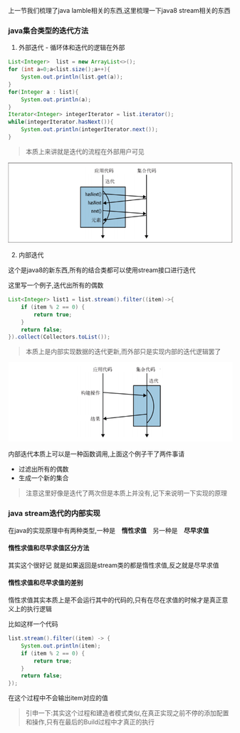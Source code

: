 上一节我们梳理了java lamble相关的东西,这里梳理一下java8 stream相关的东西

### java集合类型的迭代方法

1. 外部迭代 - 循环体和迭代的逻辑在外部

```java
List<Integer>  list = new ArrayList<>();
for (int a=0;a<list.size();a++){
    System.out.println(list.get(a));
}
for(Integer a : list){
    System.out.println(a);
}
Iterator<Integer> integerIterator = list.iterator();
while(integerIterator.hasNext()){
    System.out.println(integerIterator.next());
}
```

> 本质上来讲就是迭代的流程在外部用户可见

![](/blogimg/java/stream_lamble/1.png)


2. 内部迭代

这个是java8的新东西,所有的结合类都可以使用stream接口进行迭代

这里写一个例子,迭代出所有的偶数

```java
List<Integer> list1 = list.stream().filter((item)->{
    if (item % 2 == 0) {
        return true;
    }
    return false;
}).collect(Collectors.toList());
```

> 本质上是内部实现数据的迭代更新,而外部只是实现内部的迭代逻辑罢了

![](/blogimg/java/stream_lamble/2.png)

内部迭代本质上可以是一种函数调用,上面这个例子干了两件事请

- 过滤出所有的偶数
- 生成一个新的集合

> 注意这里好像是迭代了两次但是本质上并没有,记下来说明一下实现的原理

### java stream迭代的内部实现

在java的实现原理中有两种类型,一种是　**惰性求值**　另一种是　**尽早求值**

#### 惰性求值和尽早求值区分方法

其实这个很好记 就是如果返回是stream类的都是惰性求值,反之就是尽早求值

#### 惰性求值和尽早求值的差别

惰性求值其实本质上是不会运行其中的代码的,只有在尽在求值的时候才是真正意义上的执行逻辑

比如这样一个代码

```java
list.stream().filter((item) -> {
    System.out.println(item);
    if (item % 2 == 0) {
        return true;
    }
    return false;
});
```

在这个过程中不会输出item对应的值

> 引申一下:其实这个过程和建造者模式类似,在真正实现之前不停的添加配置和操作,只有在最后的Build过程中才真正的执行





